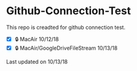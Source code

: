 # Github-Connection-Test

This repo is creadted for github connection test.

- [x] :lock: MacAir 10/12/18
- [x] :lock: MacAir/GoogleDriveFileStream 10/13/18

Last updated  on 10/13/18
